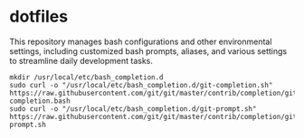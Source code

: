 # dotfiles
This repository manages bash configurations and other environmental settings, including customized bash prompts, aliases, and various settings to streamline daily development tasks.

```
mkdir /usr/local/etc/bash_completion.d
sudo curl -o "/usr/local/etc/bash_completion.d/git-completion.sh" https://raw.githubusercontent.com/git/git/master/contrib/completion/git-completion.bash
sudo curl -o "/usr/local/etc/bash_completion.d/git-prompt.sh" https://raw.githubusercontent.com/git/git/master/contrib/completion/git-prompt.sh
```
